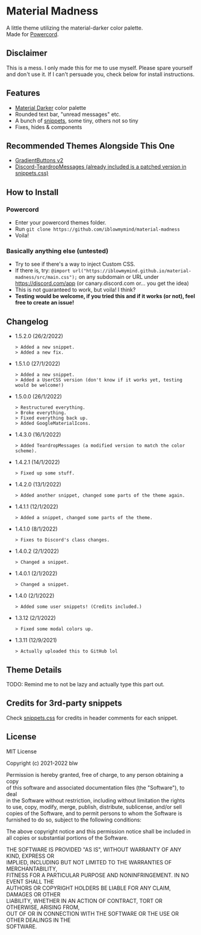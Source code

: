 # Material Madness

A little theme utilizing the material-darker color palette.  
Made for [Powercord](https://powercord.dev).

## Disclaimer

This is a mess. I only made this for me to use myself. Please spare yourself and don't use it. If I can't persuade you, check below for install instructions.

## Features

- [Material Darker](https://github.com/material-theme/vsc-material-theme) color palette
- Rounded text bar, "unread messages" etc.
- A bunch of [snippets](https://iblowmymind.github.io/material-madness/src/snippets.css), some tiny, others not so tiny
- Fixes, hides & components

## Recommended Themes Alongside This One

- [GradientButtons v2](https://github.com/Discord-Theme-Addons/gradientbuttons-v2)
- [Discord-TeardropMessages (already included is a patched version in snippets.css)](https://github.com/Freeplayg/Discord-TeardropMessages)

## How to Install

### Powercord

- Enter your powercord themes folder.
- Run `git clone https://github.com/iblowmymind/material-madness`
- Voila!

### Basically anything else (untested)

- Try to see if there's a way to inject Custom CSS.
- If there is, try: `@import url("https://iblowmymind.github.io/material-madness/src/main.css");` on any subdomain or URL under https://discord.com/app (or canary.discord.com or... you get the idea)
- This is not guaranteed to work, but voila! I think?
- **Testing would be welcome, if you tried this and if it works (or not), feel free to create an issue!**

## Changelog

- 1.5.2.0 (26/2/2022)
  ```text
  > Added a new snippet.
  > Added a new fix.
  ```

- 1.5.1.0 (27/1/2022)

  ```text
  > Added a new snippet.
  > Added a UserCSS version (don't know if it works yet, testing would be welcome!)
  ```

- 1.5.0.0 (26/1/2022)

  ```text
  > Restructured everything.
  > Broke everything.
  > Fixed everything back up.
  > Added GoogleMaterialIcons.
  ```

- 1.4.3.0 (16/1/2022)
  
  ```text
  > Added TeardropMessages (a modified version to match the color scheme).
  ```

- 1.4.2.1 (14/1/2022)

  ```text
  > Fixed up some stuff.
  ```

- 1.4.2.0 (13/1/2022)
  
  ```text
  > Added another snippet, changed some parts of the theme again.
  ```

- 1.4.1.1 (12/1/2022)
  
  ```text
  > Added a snippet, changed some parts of the theme.
  ```

- 1.4.1.0 (8/1/2022)
  
  ```text
  > Fixes to Discord's class changes.
  ```

- 1.4.0.2 (2/1/2022)
  
  ```text
  > Changed a snippet.
  ```

- 1.4.0.1 (2/1/2022)
  
  ```text
  > Changed a snippet.
  ```

- 1.4.0 (2/1/2022)
  
  ```text
  > Added some user snippets! (Credits included.)
  ```

- 1.3.12 (2/1/2022)
  
  ```text
  > Fixed some modal colors up.
  ```

- 1.3.11 (12/9/2021)
  
  ```text
  > Actually uploaded this to GitHub lol
  ```

## Theme Details

TODO: Remind me to not be lazy and actually type this part out.

## Credits for 3rd-party snippets

Check [snippets.css](https://iblowmymind.github.io/material-madness/src/snippets.css) for credits in header comments for each snippet.

## License

MIT License  
  
Copyright (c) 2021-2022 blw  
  
Permission is hereby granted, free of charge, to any person obtaining a copy  
of this software and associated documentation files (the "Software"), to deal  
in the Software without restriction, including without limitation the rights  
to use, copy, modify, merge, publish, distribute, sublicense, and/or sell  
copies of the Software, and to permit persons to whom the Software is  
furnished to do so, subject to the following conditions:  
  
The above copyright notice and this permission notice shall be included in all
copies or substantial portions of the Software.  
  
THE SOFTWARE IS PROVIDED "AS IS", WITHOUT WARRANTY OF ANY KIND, EXPRESS OR  
IMPLIED, INCLUDING BUT NOT LIMITED TO THE WARRANTIES OF MERCHANTABILITY,  
FITNESS FOR A PARTICULAR PURPOSE AND NONINFRINGEMENT. IN NO EVENT SHALL THE  
AUTHORS OR COPYRIGHT HOLDERS BE LIABLE FOR ANY CLAIM, DAMAGES OR OTHER  
LIABILITY, WHETHER IN AN ACTION OF CONTRACT, TORT OR OTHERWISE, ARISING FROM,  
OUT OF OR IN CONNECTION WITH THE SOFTWARE OR THE USE OR OTHER DEALINGS IN THE  
SOFTWARE.  